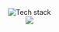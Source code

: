  <div align="center">
  <img src="https://github-readme-tech-stack.vercel.app/api/cards?title=Tech+stack&showBorder=false&lineCount=4&theme=nord&bg=%232a313e&badge=%23343C4D&border=%23343C4D&titleColor=%2382a2c2&line1=typescript%2Ctypescript%2C00b3ff%3Breact%2Creact%2C00f6ff%3Bnext.js%2Cnext.js%2Cffffff%3Bnode.js%2Cnode.js%2C00bd12%3B&line2=express%2Cexpress%2Cffffff%3Bmongodb%2Cmongodb%2C00ff2c%3Bpostgresql%2Cpostgresql%2Ce57cff%3Btrpc%2Ctrpc%2C00c6ff%3B&line3=amazonaws%2Camazonaws%2Cffffff%3Bprisma%2Cprisma%2Cffffff%3Btailwindcss%2Ctailwindcss%2C00d0ff%3B&line4=vercel%2Cvercel%2Cffffff%3Bgithub%2Cgithub%2Cffffff%3Bgitlab%2Cgitlab%2Cff8500%3Bdocker%2Cdocker%2C00c6ff%3B" alt="Tech stack" />
  <br />
  <img src="https://test-git-main-hrqmonteiro.vercel.app/api?username=hrqmonteiro&show_icons=true&hide_border=true&bg_color=2E3440&title_color=81A1C1&text_color=ECEFF4&icon_color=8FBCBB&card_width=495px" />
 </div>
